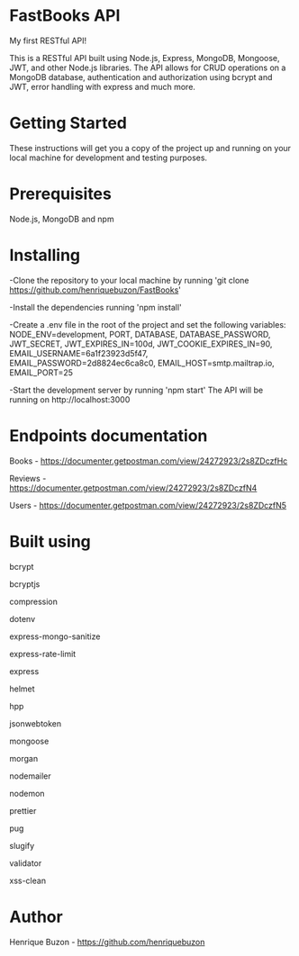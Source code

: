 # FastBooks API

My first RESTful API!

This is a RESTful API built using Node.js, Express, MongoDB, Mongoose, JWT, and other Node.js libraries. The API allows for CRUD operations on a MongoDB database, authentication and authorization using bcrypt and JWT, error handling with express and much more. 

# Getting Started
These instructions will get you a copy of the project up and running on your local machine for development and testing purposes.

# Prerequisites
Node.js, MongoDB and npm

# Installing
-Clone the repository to your local machine by running 'git clone https://github.com/henriquebuzon/FastBooks'

-Install the dependencies running 'npm install'

-Create a .env file in the root of the project and set the following variables:
NODE_ENV=development, PORT, DATABASE, DATABASE_PASSWORD, JWT_SECRET, JWT_EXPIRES_IN=100d, JWT_COOKIE_EXPIRES_IN=90, EMAIL_USERNAME=6a1f23923d5f47, EMAIL_PASSWORD=2d8824ec6ca8c0, EMAIL_HOST=smtp.mailtrap.io, EMAIL_PORT=25
  
-Start the development server by running 'npm start' 
The API will be running on http://localhost:3000

# Endpoints documentation
Books - https://documenter.getpostman.com/view/24272923/2s8ZDczfHc

Reviews - https://documenter.getpostman.com/view/24272923/2s8ZDczfN4

Users - https://documenter.getpostman.com/view/24272923/2s8ZDczfN5

# Built using
bcrypt

bcryptjs

compression

dotenv

express-mongo-sanitize

express-rate-limit

express

helmet

hpp

jsonwebtoken

mongoose

morgan

nodemailer

nodemon

prettier

pug

slugify

validator

xss-clean

# Author
Henrique Buzon - https://github.com/henriquebuzon
